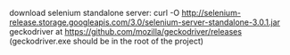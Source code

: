 download selenium standalone server: curl -O http://selenium-release.storage.googleapis.com/3.0/selenium-server-standalone-3.0.1.jar
geckodriver at https://github.com/mozilla/geckodriver/releases
(geckodriver.exe should be in the root of the project)
